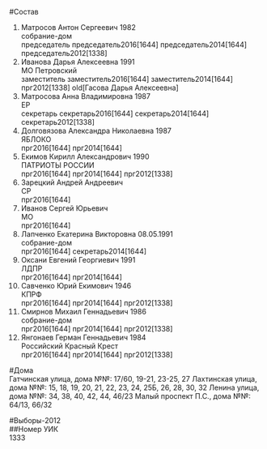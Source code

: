 #Состав  
1. Матросов Антон Сергеевич 1982  
    собрание-дом  
    председатель председатель2016[1644] председатель2014[1644] председатель2012[1338]  
2. Иванова Дарья Алексеевна 1991  
    МО Петровский  
    заместитель заместитель2016[1644] заместитель2014[1644] прг2012[1338] old[Гасова Дарья Алексеевна]  
3. Матросова Анна Владимировна 1987  
    ЕР  
    секретарь секретарь2016[1644] секретарь2014[1644] секретарь2012[1338]  
4. Долговязова Александра Николаевна 1987  
    ЯБЛОКО  
    прг2016[1644] прг2014[1644]  
5. Екимов Кирилл Александрович 1990  
    ПАТРИОТЫ РОССИИ  
    прг2016[1644] прг2014[1644] прг2012[1338]  
6. Зарецкий Андрей Андреевич  
    СР  
    прг2016[1644]  
7. Иванов Сергей Юрьевич  
    МО  
    прг2016[1644]  
8. Лапченко Екатерина Викторовна 08.05.1991  
    собрание-дом  
    прг2016[1644] секретарь2014[1644]  
9. Оксани Евгений Георгиевич 1991  
    ЛДПР  
    прг2016[1644] прг2014[1644]  
10. Савченко Юрий Екимович 1946  
    КПРФ  
    прг2016[1644] прг2014[1644] прг2012[1338]  
11. Смирнов Михаил Геннадьевич 1986  
    собрание-дом  
    прг2016[1644] прг2014[1644] прг2012[1338]  
12. Янгонаев Герман Геннадьевич 1984  
    Российский Красный Крест  
    прг2016[1644] прг2014[1644] прг2012[1338]  
  
#Дома  
Гатчинская улица, дома №№: 17/60, 19-21, 23-25, 27 Лахтинская улица, дома №№: 15, 18, 19, 20, 21, 22, 23, 24, 25Б, 26, 28, 30, 32 Ленина улица, дома №№: 34, 38, 40, 42, 44, 46/23 Малый проспект П.С., дома №№: 64/13, 66/32  
  
#Выборы-2012  
##Номер УИК  
1333  
